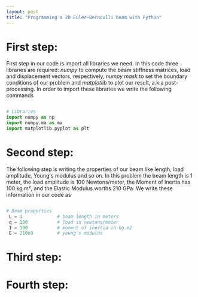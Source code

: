 ```yaml
---
layout: post
title: "Programming a 2D Euler–Bernoulli beam with Python"
---
```


# First step:

First step in our code is import all libraries we need. In this code three libraries are required: *numpy* to compute the beam stiffness matrices, load and displacement vectors, respectively, *numpy mask* to set the boundary conditions of our problem and *matplotlib* to plot our result, a.k.a post-processing. In order to import these libraries we write the following commands
```python

# Libraries
import numpy as np                
import numpy.ma as ma
import matplotlib.pyplot as plt

```

# Second step:

The following step is writing the properties of our beam like length, load amplitude, Young's modulus and so on. In this problem the beam length is 1 meter, the load amplitude is 100 Newtons/meter, the Moment of Inertia has 100 kg.m², and the Elastic Modulus worths 210 GPa. We write these information in our code as
```python

# Beam properties
 L = 1             # beam length in meters
 q = 100           # load in newtons/meter
 I = 100           # moment of inertia in kg.m2
 E = 210e9         # young's modulus 

```
# Third step:

# Fourth step:

